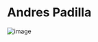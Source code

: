 # Andres Padilla
![image](https://user-images.githubusercontent.com/126476766/221572451-b7d3c08a-fdd1-4177-b60b-5b14289fa25d.png)      
